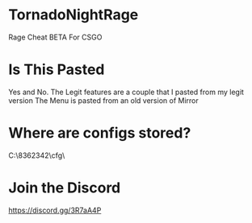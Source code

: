 # TornadoNightRage

Rage Cheat BETA For CSGO

# Is This Pasted

Yes and No. The Legit features are a couple that I pasted from my legit version
The Menu is pasted from an old version of Mirror

# Where are configs stored?

C:\\8362342\\cfg\\

# Join the Discord

https://discord.gg/3R7aA4P
